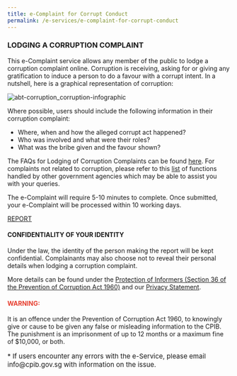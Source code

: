 ```yaml
---
title: e-Complaint for Corrupt Conduct
permalink: /e-services/e-complaint-for-corrupt-conduct
---
```


<style>
      table,
      td,
      th {
        padding: 10px;
        border: 1px solid #e0e0e0;
        border-radius: 5px;
        text-align: center;
      }
</style>

### **LODGING A CORRUPTION COMPLAINT**

This e-Complaint service allows any member of the public to lodge a corruption complaint online. Corruption is receiving, asking for or giving any gratification to induce a person to do a favour with a corrupt intent. In a nutshell, here is a graphical representation of corruption:

![abt-corruption_corruption-infographic](https://user-images.githubusercontent.com/84945723/141402006-58dcc59f-0282-44c7-9f47-e665721e0016.jpg)

Where possible, users should include the following information in their corruption complaint:

* Where, when and how the alleged corrupt act happened?
* Who was involved and what were their roles?
* What was the bribe given and the favour shown?

The FAQs for Lodging of Corruption Complaints can be found <a href="/faq/lodge-corruption-complaints/">here</a>. For complaints not related to corruption, please refer to this <a href="/files/Cases%20under%20Public%20Agencies%20(CPIB).pdf/">list</a> of functions handled by other government agencies which may be able to assist you with your queries.

The e-Complaint will require 5-10 minutes to complete. Once submitted, your e-Complaint will be processed within 10 working days.

<a class="button_special" href="https://form.gov.sg/#!/5fcdfa1f8bdc8100119015e9">REPORT</a>

#### **CONFIDENTIALITY OF YOUR IDENTITY**

Under the law, the identity of the person making the report will be kept confidential. Complainants may also choose not to reveal their personal details when lodging a corruption complaint.

More details can be found under the <a href="https://sso.agc.gov.sg/Act/PCA1960?Provlds=pr36-#pr36-" target="blank">Protection of Informers (Section 36 of the Prevention of Corruption Act 1960)</a> and our <a href="/privacy/">Privacy Statement</a>.

#### **<font color="#E63F30">WARNING:</font>**

It is an offence under the Prevention of Corruption Act 1960, to knowingly give or cause to be given any false or misleading information to the CPIB. The punishment is an imprisonment of up to 12 months or a maximum fine of $10,000, or both.


<p style="font-size:15px">* If users encounter any errors with the e-Service, please email info@cpib.gov.sg with information on the issue.</p>

